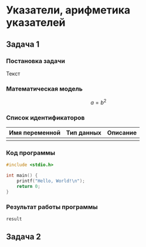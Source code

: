 # Указатели, арифметика указателей
## Задача 1
### Постановка задачи
Текст
### Математическая модель
$$
a = b^2
$$
### Список идентификаторов

| Имя переменной | Тип данных | Описание |
| -------------- | ---------- | -------- |
|                |            |          |

### Код программы
``` C
#include <stdio.h>

int main() {
    printf("Hello, World!\n");
    return 0;
}
```
### Результат работы программы
```
result
```
<div style="page-break-after: always;"></div>

## Задача 2
